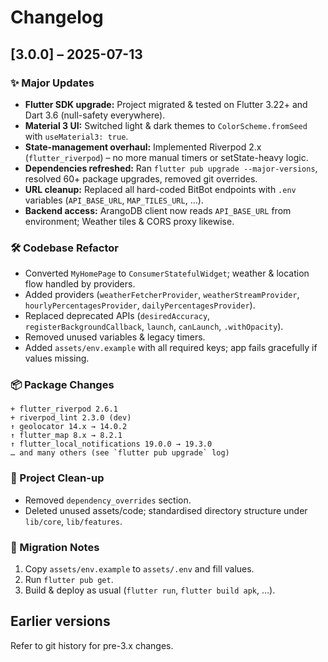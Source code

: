 # Changelog

## [3.0.0] – 2025-07-13

### ✨ Major Updates

* **Flutter SDK upgrade:** Project migrated & tested on Flutter 3.22+ and Dart 3.6 (null-safety everywhere).
* **Material 3 UI:** Switched light & dark themes to `ColorScheme.fromSeed` with `useMaterial3: true`.
* **State-management overhaul:** Implemented Riverpod 2.x (`flutter_riverpod`) – no more manual timers or setState-heavy logic.
* **Dependencies refreshed:** Ran `flutter pub upgrade --major-versions`, resolved 60+ package upgrades, removed git overrides.
* **URL cleanup:** Replaced all hard-coded BitBot endpoints with `.env` variables (`API_BASE_URL`, `MAP_TILES_URL`, …).
* **Backend access:** ArangoDB client now reads `API_BASE_URL` from environment; Weather tiles & CORS proxy likewise.

### 🛠️ Codebase Refactor

* Converted `MyHomePage` to `ConsumerStatefulWidget`; weather & location flow handled by providers.
* Added providers (`weatherFetcherProvider`, `weatherStreamProvider`, `hourlyPercentagesProvider`, `dailyPercentagesProvider`).
* Replaced deprecated APIs (`desiredAccuracy`, `registerBackgroundCallback`, `launch`, `canLaunch`, `.withOpacity`).
* Removed unused variables & legacy timers.
* Added `assets/env.example` with all required keys; app fails gracefully if values missing.

### 📦 Package Changes

```
+ flutter_riverpod 2.6.1
+ riverpod_lint 2.3.0 (dev)
↑ geolocator 14.x → 14.0.2
↑ flutter_map 8.x → 8.2.1
↑ flutter_local_notifications 19.0.0 → 19.3.0
… and many others (see `flutter pub upgrade` log)
```

### 🔧 Project Clean-up

* Removed `dependency_overrides` section.
* Deleted unused assets/code; standardised directory structure under `lib/core`, `lib/features`.

### 🚀 Migration Notes

1. Copy `assets/env.example` to `assets/.env` and fill values.
2. Run `flutter pub get`.
3. Build & deploy as usual (`flutter run`, `flutter build apk`, …).

## Earlier versions

Refer to git history for pre-3.x changes. 